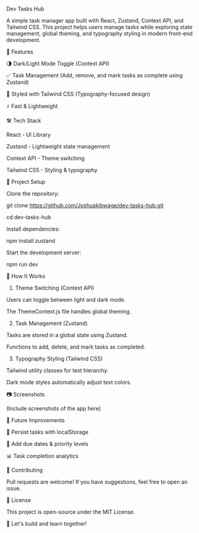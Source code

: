  Dev Tasks Hub

A simple task manager app built with React, Zustand, Context API, and Tailwind CSS. This project helps users manage tasks while exploring state management, global theming, and typography styling in modern front-end development.

🚀 Features

🌗 Dark/Light Mode Toggle (Context API)

✅ Task Management (Add, remove, and mark tasks as complete using Zustand)

🎨 Styled with Tailwind CSS (Typography-focused design)

⚡ Fast & Lightweight

🛠 Tech Stack

React - UI Library

Zustand - Lightweight state management

Context API - Theme switching

Tailwind CSS - Styling & typography

📂 Project Setup

Clone the repository:

git clone https://github.com/Joshuakibwage/dev-tasks-hub.git

cd dev-tasks-hub

Install dependencies:

npm install zustand 

Start the development server:

npm run dev

📝 How It Works

1. Theme Switching (Context API)

Users can toggle between light and dark mode.

The ThemeContext.js file handles global theming.

2. Task Management (Zustand)

Tasks are stored in a global state using Zustand.

Functions to add, delete, and mark tasks as completed.

3. Typography Styling (Tailwind CSS)

Tailwind utility classes for text hierarchy.

Dark mode styles automatically adjust text colors.

📷 Screenshots

(Include screenshots of the app here)

📌 Future Improvements

🔄 Persist tasks with localStorage

📅 Add due dates & priority levels

📊 Task completion analytics

🤝 Contributing

Pull requests are welcome! If you have suggestions, feel free to open an issue.

📜 License

This project is open-source under the MIT License.

🚀 Let's build and learn together!

